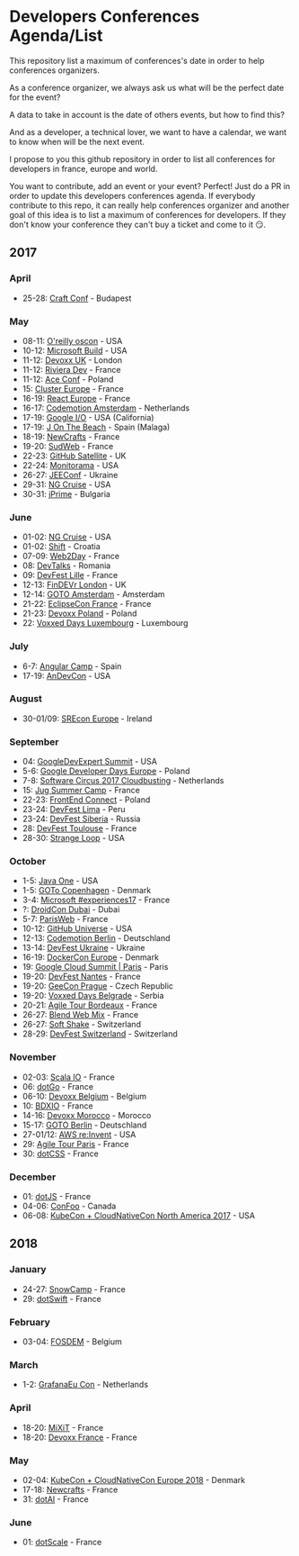 # Developers Conferences Agenda/List

This repository list a maximum of conferences's date in order to help conferences organizers.

As a conference organizer, we always ask us what will be the perfect date for the event?

A data to take in account is the date of others events, but how to find this?

And as a developer, a technical lover, we want to have a calendar, we want to know when will be the next event.

I propose to you this github repository in order to list all conferences for developers in france, europe and world.

You want to contribute, add an event or your event? Perfect! Just do a PR in order to update this developers conferences agenda.
If everybody contribute to this repo, it can really help conferences organizer and another goal of this idea is to list a maximum of conferences for developers.
If they don't know your conference they can't buy a ticket and come to it 😏.

## 2017

### April

* 25-28: [Craft Conf](https://craft-conf.com/) - Budapest

### May

* 08-11: [O'reilly oscon](https://conferences.oreilly.com/oscon/oscon-tx) - USA
* 10-12: [Microsoft Build](https://build.microsoft.com/) - USA
* 11-12: [Devoxx UK](http://www.devoxx.co.uk) - London
* 11-12: [Riviera Dev](http://rivieradev.fr/) - France
* 11-12: [Ace Conf](http://www.aceconf.com/) - Poland
* 15: [Cluster Europe](https://clustereurope.org/) - France
* 16-19: [React Europe](https://www.react-europe.org/) - France
* 16-17: [Codemotion Amsterdam](http://amsterdam2017.codemotionworld.com/) - Netherlands
* 17-19: [Google I/O](https://events.google.com/io/) - USA (California)
* 17-19: [J On The Beach](https://jonthebeach.com/) - Spain (Malaga)
* 18-19: [NewCrafts](http://ncrafts.io/) - France
* 19-20: [SudWeb](https://sudweb.fr/) - France
* 22-23: [GitHub Satellite](https://githubuniverse.com/satellite/) - UK
* 22-24: [Monitorama](http://monitorama.com/) - USA
* 26-27: [JEEConf](http://jeeconf.com/) - Ukraine
* 29-31: [NG Cruise](https://ngcruise.com/#/) - USA
* 30-31: [jPrime](http://jprime.io/) - Bulgaria

### June

* 01-02: [NG Cruise](https://ngcruise.com/#/) - USA
* 01-02: [Shift](http://shift.codeanywhere.com/) - Croatia
* 07-09: [Web2Day](https://web2day.co/) - France
* 08: [DevTalks](http://www.devtalks.ro/bucharest/) - Romania
* 09: [DevFest Lille](https://devfest.gdglille.org/) - France
* 12-13: [FinDEVr London](http://findevr.com/) - UK
* 12-14: [GOTO Amsterdam](https://blog.gotocon.com/conferences/) - Amsterdam
* 21-22: [EclipseCon France](https://www.eclipsecon.org/france2017/) - France
* 21-23: [Devoxx Poland](http://devoxx.pl) - Poland
* 22: [Voxxed Days Luxembourg](https://voxxeddays.com/luxembourg/) - Luxembourg

### July

* 6-7: [Angular Camp](https://angularcamp.org/) - Spain
* 17-19: [AnDevCon](http://www.andevcon.com/) - USA

### August

* 30-01/09: [SREcon Europe](https://www.usenix.org/conference/srecon17europe) - Ireland

### September

* 04: [GoogleDevExpert Summit](https://twitter.com/GoogleDevExpert) - USA
* 5-6: [Google Developer Days Europe](https://developers.google.com/events/gdd-europe/) - Poland
* 7-8: [Software Circus 2017 Cloudbusting](http://cloudbusting.softwarecircus.io/) - Netherlands
* 15: [Jug Summer Camp](http://www.jugsummercamp.org/) - France
* 22-23: [FrontEnd Connect](http://www.frontend-connect.io/) - Poland
* 23-24: [DevFest Lima](https://www.joinnus.com/PE/charlas-y-conferencias/lima-devfest-lima-2017-12475) - Peru
* 23-24: [DevFest Siberia](https://gdg-siberia.com/) - Russia
* 28: [DevFest Toulouse](https://devfesttoulouse.fr) - France
* 28-30: [Strange Loop](https://www.thestrangeloop.com/) - USA

### October

* 1-5: [Java One](https://www.oracle.com/javaone/index.html) - USA
* 1-5: [GOTo Copenhagen](https://blog.gotocon.com/conferences/) - Denmark
* 3-4: [Microsoft #experiences17](https://experiences17.microsoft.fr/) - France
* ?: [DroidCon Dubai](http://droidcon.ae/) - Dubai
* 5-7: [ParisWeb](https://www.paris-web.fr/) - France
* 10-12: [GitHub Universe](https://githubuniverse.com/) - USA
* 12-13: [Codemotion Berlin](http://berlin2017.codemotionworld.com/) - Deutschland
* 13-14: [DevFest Ukraine](https://devfest.ch/) - Ukraine
* 16-19: [DockerCon Europe](https://europe-2017.dockercon.com/) - Denmark
* 19: [Google Cloud Summit | Paris](https://cloudplatformonline.com/Summit-Paris-2017.html) - Paris 
* 19-20: [DevFest Nantes](https://devfest.gdgnantes.com/) - France
* 19-20: [GeeCon Prague](http://2017.geecon.cz) - Czech Republic
* 19-20: [Voxxed Days Belgrade](https://belgrade.voxxeddays.com/) - Serbia
* 20-21: [Agile Tour Bordeaux](http://agiletourbordeaux.fr/) - France
* 26-27: [Blend Web Mix](http://www.blendwebmix.com/) - France
* 26-27: [Soft Shake](http://www.soft-shake.ch/) - Switzerland
* 28-29: [DevFest Switzerland](https://devfest.ch/) - Switzerland

### November

* 02-03: [Scala IO](scala.io) - France
* 06: [dotGo](http://www.dotgo.eu) - France
* 06-10: [Devoxx Belgium](https://devoxx.be) - Belgium
* 10: [BDXIO](http://bdx.io) - France
* 14-16: [Devoxx Morocco](http://www.devoxx.ma) - Morocco
* 15-17: [GOTO Berlin](https://blog.gotocon.com/conferences/) - Deutschland
* 27-01/12: [AWS re:Invent](https://reinvent.awsevents.com/) - USA
* 29: [Agile Tour Paris](http://at2017.agiletour.org/paris.html) - France
* 30: [dotCSS](http://www.dotcss.io) - France

### December

* 01: [dotJS](http://www.dotjs.io) - France
* 04-06: [ConFoo](https://confoo.ca/en) - Canada
* 06-08: [KubeCon + CloudNativeCon North America 2017](http://events.linuxfoundation.org/events/kubecon-and-cloudnativecon-north-america) - USA

## 2018

### January

* 24-27: [SnowCamp](http://snowcamp.io/fr/) - France
* 29: [dotSwift](https://2018.dotswift.io/) - France 

### February

* 03-04: [FOSDEM](https://fosdem.org/2018/) - Belgium

### March

* 1-2: [GrafanaEu Con](https://grafana.com/) - Netherlands

### April

* 18-20: [MiXiT](https://mixitconf.org/) - France 
* 18-20: [Devoxx France](http://devoxx.fr/) - France

### May

* 02-04: [KubeCon + CloudNativeCon Europe 2018](http://events.linuxfoundation.org/events/kubecon-and-cloudnativecon-europe) - Denmark
* 17-18: [Newcrafts](http://ncrafts.io/) - France
* 31: [dotAI](https://2018.dotai.io/) - France

### June

* 01: [dotScale](https://2018.dotscale.io/) - France
